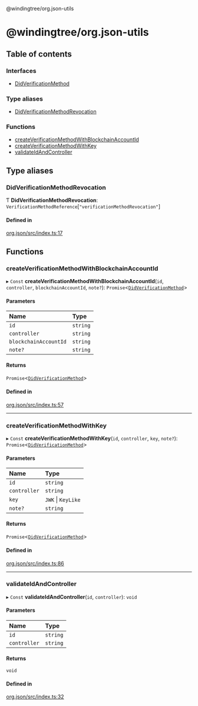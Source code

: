 @windingtree/org.json-utils

# @windingtree/org.json-utils

## Table of contents

### Interfaces

- [DidVerificationMethod](interfaces/DidVerificationMethod.md)

### Type aliases

- [DidVerificationMethodRevocation](README.md#didverificationmethodrevocation)

### Functions

- [createVerificationMethodWithBlockchainAccountId](README.md#createverificationmethodwithblockchainaccountid)
- [createVerificationMethodWithKey](README.md#createverificationmethodwithkey)
- [validateIdAndController](README.md#validateidandcontroller)

## Type aliases

### DidVerificationMethodRevocation

Ƭ **DidVerificationMethodRevocation**: `VerificationMethodReference`[``"verificationMethodRevocation"``]

#### Defined in

[org.json/src/index.ts:17](https://github.com/kostysh/org.id-sdk/blob/8a83d95/packages/org.json/src/index.ts#L17)

## Functions

### createVerificationMethodWithBlockchainAccountId

▸ `Const` **createVerificationMethodWithBlockchainAccountId**(`id`, `controller`, `blockchainAccountId`, `note?`): `Promise`<[`DidVerificationMethod`](interfaces/DidVerificationMethod.md)\>

#### Parameters

| Name | Type |
| :------ | :------ |
| `id` | `string` |
| `controller` | `string` |
| `blockchainAccountId` | `string` |
| `note?` | `string` |

#### Returns

`Promise`<[`DidVerificationMethod`](interfaces/DidVerificationMethod.md)\>

#### Defined in

[org.json/src/index.ts:57](https://github.com/kostysh/org.id-sdk/blob/8a83d95/packages/org.json/src/index.ts#L57)

___

### createVerificationMethodWithKey

▸ `Const` **createVerificationMethodWithKey**(`id`, `controller`, `key`, `note?`): `Promise`<[`DidVerificationMethod`](interfaces/DidVerificationMethod.md)\>

#### Parameters

| Name | Type |
| :------ | :------ |
| `id` | `string` |
| `controller` | `string` |
| `key` | `JWK` \| `KeyLike` |
| `note?` | `string` |

#### Returns

`Promise`<[`DidVerificationMethod`](interfaces/DidVerificationMethod.md)\>

#### Defined in

[org.json/src/index.ts:86](https://github.com/kostysh/org.id-sdk/blob/8a83d95/packages/org.json/src/index.ts#L86)

___

### validateIdAndController

▸ `Const` **validateIdAndController**(`id`, `controller`): `void`

#### Parameters

| Name | Type |
| :------ | :------ |
| `id` | `string` |
| `controller` | `string` |

#### Returns

`void`

#### Defined in

[org.json/src/index.ts:32](https://github.com/kostysh/org.id-sdk/blob/8a83d95/packages/org.json/src/index.ts#L32)
